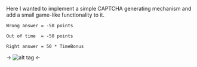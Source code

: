 Here I wanted to implement a simple CAPTCHA generating mechanism and add a small game-like functionality to it. 
    
    Wrong answer = -50 points
    
    Out of time  = -50 points
    
    Right answer = 50 * TimeBonus



-> ![alt tag](http://i.giphy.com/26xBv1Hm6YtvQLpXG.gif) <-

